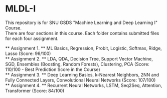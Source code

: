 # MLDL-I  

This repository is for SNU GSDS "Machine Learning and Deep Learning I" Course.  
There are four sections in this course. Each folder contains submitted files for each four assignment.   
  
** Assignment 1. ** ML Basics, Regression, Probit, Logistic, Softmax, Ridge, Lasso (Score: 96/100)  
** Assignment 2. ** LDA, QDA, Decision Tree, Support Vector Machine, SGD, Ensembles (Boosting, Random Forests), Clustering, PCA (Score: 110/100 - Best Prediction Score in the Course)  
** Assignment 3. ** Deep Learning Basics, k-Nearest Neighbors, 2NN and Fully Connected Layers, Convolutional Neural Networks (Score: 107/100)  
** Assignment 4. ** Recurrent Neural Networks, LSTM, Seq2Seq, Attention, Transformer (Score: 84/100)  
